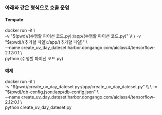 ### 아래와 같은 형식으로 호출 운영

#### Tempate
docker run -it \\ \
  -v "$(pwd)/(수행할 파이선 코드.py):/app/(수행할 파이선 코드.py)" \\ \
  -v "$(pwd)/(추가할 파일):/app/(추가할 파일)" \\ \
  --name create_uv_day_dateset harbor.dongango.com/aiclass4/tensorflow-2.12:0.1 \\ \
  python (수행할 파이선 코드.py)

#### 예제
docker run -it \\ \
  -v "$(pwd)/create_uv_day_dateset.py:/app/create_uv_day_dateset.py" \\ \
  -v "$(pwd)/db-config.json:/app/db-config.json" \\ \
  --name create_uv_day_dateset harbor.dongango.com/aiclass4/tensorflow-2.12:0.1 \\ \
  python create_uv_day_dateset.py

  
